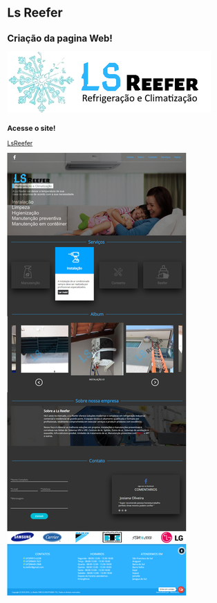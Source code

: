 #  Ls Reefer
## Criação  da  pagina Web!


![logo da ls Reefer](https://github.com/mauriciogirardi/jobLsReefer/blob/master/logo1.png)

### Acesse  o  site!
[LsReefer](https://www.lsreefer.com.br)

![landingpage do site](https://github.com/mauriciogirardi/jobLsReefer/blob/master/lsReefer.png)

